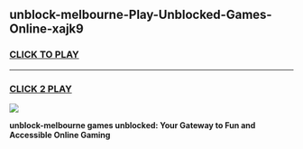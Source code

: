 
## unblock-melbourne-Play-Unblocked-Games-Online-xajk9
<h3>
<a href="https://premium76.site?title=unblock-melbourne&ref=25A">CLICK TO PLAY</a></h3>
<hr>

<h3>
<a href="https://premium76.site?title=unblock-melbourne&ref=25A">CLICK 2 PLAY</a>
  
</h3>

<a href="https://premium76.site?title=unblock-melbourne&ref=25A"><img src="https://clearcache.store/games.png"></a>


**unblock-melbourne games unblocked: Your Gateway to Fun and Accessible Online Gaming**
